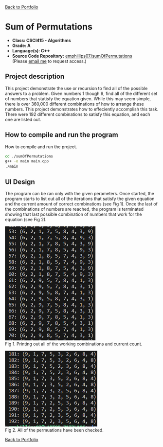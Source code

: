 [Back to Portfolio](./)

Sum of Permutations
===============

-   **Class: CSCI415 - Algorithms** 
-   **Grade: A** 
-   **Language(s): C++** 
-   **Source Code Repository:** [emphillips07/sumOfPermutations](https://github.com/emphillips07/sumOfPermutations)  
    (Please [email me](mailto:ephillips@csustudent.net?subject=GitHub%20Access) to request access.)

## Project description

This project demonstrate the use or recursion to find all of the possible answers to a problem. Given numbers 1 though 9, find all of the different set of numbers that statisfy the equation given. While this may seem simple, there is over 360,000 different combinations of how to arrange these numbers. This project demonstrates how to effeciently accomplish this task. There were 192 different combinations to satisfy this equation, and each one are listed out.

## How to compile and run the program

How to compile and run the project.

```bash
cd ./sumOfPermutations
g++ -o main main.cpp
./main
```

## UI Design

The program can be ran only with the given perameters. Once started, the program starts to list out all of the iterations that satisfy the given equation and the current amount of correct combinations (see Fig 1). Once the last of the combinations of numbers are reached, the program is terminated showing that last possible combination of numbers that work for the equation (see Fig 2).

![screenshot](images/prj4-1.png)  
Fig 1. Printing out all of the working combinations and current count.

![screenshot](images/prj4-2.png)  
Fig 2. All of the permuations have been checked.

[Back to Portfolio](./)
